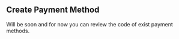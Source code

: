 Create Payment Method
-----

Will be soon and for now you can review the code of exist payment methods.
